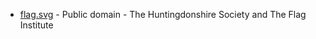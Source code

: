 * [flag.svg](https://en.wikipedia.org/wiki/File:Flag_of_Huntingdonshire.svg) - Public domain - The Huntingdonshire Society and The Flag Institute
